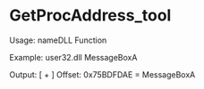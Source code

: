 # GetProcAddress_tool

Usage: nameDLL Function

Example: user32.dll MessageBoxA

Output: [ + ] Offset: 0x75BDFDAE = MessageBoxA
